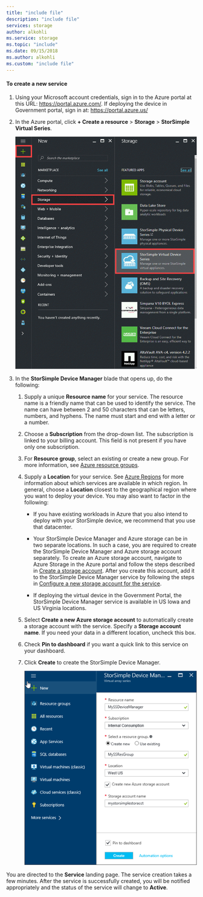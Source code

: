 ```yaml
---
title: "include file"
description: "include file"
services: storage
author: alkohli
ms.service: storage
ms.topic: "include"
ms.date: 09/15/2018
ms.author: alkohli
ms.custom: "include file"
---
```


#### To create a new service

1.  Using your Microsoft account credentials, sign in to the Azure portal at this URL: <https://portal.azure.com/>. If deploying the device in Government portal, sign in at: <https://portal.azure.us/>

2.  In the Azure portal, click **+ Create a resource** &gt; **Storage** &gt; **StorSimple Virtual Series**.

    ![Create new service](./media/storsimple-virtual-array-create-new-service/createnewservice2.png) 

3.  In the **StorSimple Device Manager** blade that opens up, do the following:

    1.  Supply a unique **Resource name** for your service. The resource name is a friendly name that can be used to identify the service. The name can have between 2 and 50 characters that can be letters, numbers, and hyphens. The name must start and end with a letter or a number.

    2.  Choose a **Subscription** from the drop-down list. The subscription is linked to your billing account. This field is not present if you have only one subscription.

    3.  For **Resource group**, select an existing or create a new group. For more information, see [Azure resource groups](../articles/azure-resource-manager/management/manage-resource-groups-portal.md).

    4.  Supply a **Location** for your service. See [Azure Regions](https://azure.microsoft.com/regions/#services) for more information about which services are available in which region. In general, choose a **Location** closest to the geographical region where you want to deploy your device. You may also want to factor in the following:

        -   If you have existing workloads in Azure that you also intend to deploy with your StorSimple device, we recommend that you use that datacenter.

        -   Your StorSimple Device Manager and Azure storage can be in two separate locations. In such a case, you are required to create the StorSimple Device Manager and Azure storage account separately. To create an Azure storage account, navigate to Azure Storage in the Azure portal and follow the steps described in [Create a storage account](../articles/storage/common/storage-account-create.md). After you create this account, add it to the StorSimple Device Manager service by following the steps in [Configure a new storage account for the service](../articles/storsimple/storsimple-virtual-array-manage-storage-accounts.md#add-a-storage-account-credential).

        -   If deploying the virtual device in the Government Portal, the StorSimple Device Manager service is available in US Iowa and US Virginia locations.

    5.  Select **Create a new Azure storage account** to automatically create a storage account with the service. Specify a **Storage account name**. If you need your data in a different location, uncheck this box.

    6.  Check **Pin to dashboard** if you want a quick link to this service on your dashboard.

    7.  Click **Create** to create the StorSimple Device Manager.

        ![Create new service 2](./media/storsimple-virtual-array-create-new-service/createnewservice4.png)  

You are directed to the **Service** landing page. The service creation takes a few minutes. After the service is successfully created, you will be notified appropriately and the status of the service will change to **Active**.